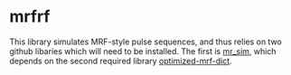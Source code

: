 # mrfrf

This library simulates MRF-style pulse sequences, and thus relies on two github libaries which will need to be installed. The first is [mr_sim](https://github.com/danielabrahamgit/mr_sim), which depends on the second required library [optimized-mrf-dict](https://github.com/yonatanu/optimized-mrf-dict).
